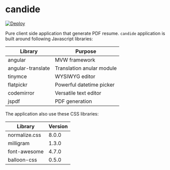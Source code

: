 # candide

[![Deploy](https://www.herokucdn.com/deploy/button.png)](https://heroku.com/deploy)

Pure client side application that generate PDF resume. `candide` application is built around following Javascript libraries:

Library | Purpose
------- | -------
angular | MVW framework
angular-translate | Translation anular module
tinymce | WYSIWYG editor
flatpickr | Powerful datetime picker
codemirror | Versatile text editor
jspdf | PDF generation

The application also use these CSS libraries:

Library | Version
------- | -------
normalize.css | 8.0.0
milligram | 1.3.0
font-awesome | 4.7.0
balloon-css | 0.5.0

